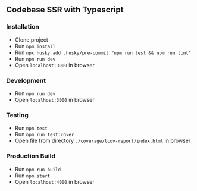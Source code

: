 ## Codebase SSR with Typescript

### Installation
- Clone project
- Run `npm install`
- Run  `npx husky add .husky/pre-commit "npm run test && npm run lint"`
- Run `npm run dev`
- Open `localhost:3000` in browser

### Development
- Run `npm run dev`
- Open `localhost:3000` in browser

### Testing
- Run `npm test`
- Run `npm run test:cover`
- Open file from directory `./coverage/lcov-report/index.html` in browser

### Production Build
- Run `npm run build`
- Run `npm start`
- Open `localhost:4000` in browser
